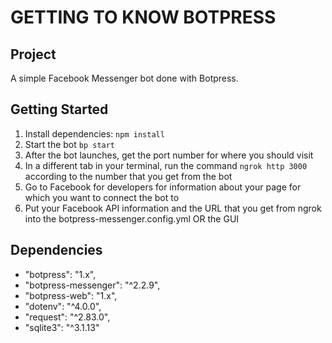 # GETTING TO KNOW BOTPRESS

## Project

A simple Facebook Messenger bot done with Botpress.

## Getting Started

1. Install dependencies: `npm install`
2. Start the bot `bp start`
3. After the bot launches, get the port number for where you should visit
4. In a different tab in your terminal, run the command `ngrok http 3000` according to the number that you get from the bot
5. Go to Facebook for developers for information about your page for which you want to connect the bot to
6. Put your Facebook API information and the URL that you get from ngrok into the botpress-messenger.config.yml OR the GUI

## Dependencies

- "botpress": "1.x",
- "botpress-messenger": "^2.2.9",
- "botpress-web": "1.x",
- "dotenv": "^4.0.0",
- "request": "^2.83.0",
- "sqlite3": "^3.1.13"
